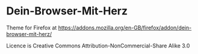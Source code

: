# Dein-Browser-Mit-Herz

Theme for Firefox at https://addons.mozilla.org/en-GB/firefox/addon/dein-browser-mit-herz/

Licence is Creative Commons Attribution-NonCommercial-Share Alike 3.0
